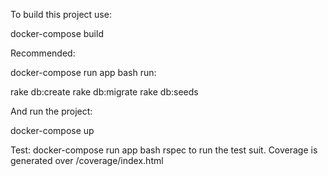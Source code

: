 To build this project use:

docker-compose build

Recommended:

docker-compose run app bash run:

rake db:create rake db:migrate rake db:seeds

And run the project:

docker-compose up

Test: docker-compose run app bash rspec to run the test suit. Coverage is generated over /coverage/index.html
